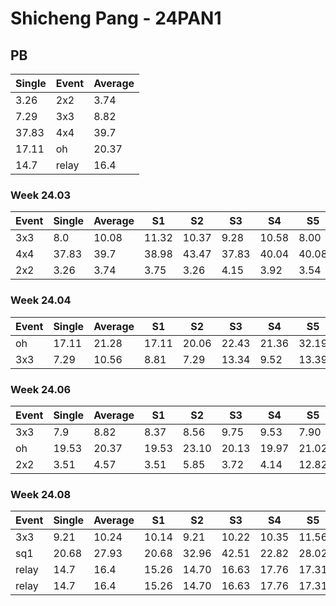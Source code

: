 # Shicheng Pang - 24PAN1

## PB
|Single|Event|Average|
|----|----|----|
|3.26|2x2|3.74|
|7.29|3x3|8.82|
|37.83|4x4|39.7|
|17.11|oh|20.37|
|14.7|relay|16.4|
### Week 24.03
|Event|Single|Average|S1|S2|S3|S4|S5|
|-----|-------|------|--|--|--|--|--|
|3x3|8.0|10.08|11.32|10.37|9.28|10.58|8.00|
|4x4|37.83|39.7|38.98|43.47|37.83|40.04|40.08|
|2x2|3.26|3.74|3.75|3.26|4.15|3.92|3.54|
### Week 24.04
|Event|Single|Average|S1|S2|S3|S4|S5|
|-----|-------|------|--|--|--|--|--|
|oh|17.11|21.28|17.11|20.06|22.43|21.36|32.19|
|3x3|7.29|10.56|8.81|7.29|13.34|9.52|13.39|
### Week 24.06
|Event|Single|Average|S1|S2|S3|S4|S5|
|-----|-------|------|--|--|--|--|--|
|3x3|7.9|8.82|8.37|8.56|9.75|9.53|7.90|
|oh|19.53|20.37|19.53|23.10|20.13|19.97|21.02|
|2x2|3.51|4.57|3.51|5.85|3.72|4.14|12.82|
### Week 24.08
|Event|Single|Average|S1|S2|S3|S4|S5|
|-----|-------|------|--|--|--|--|--|
|3x3|9.21|10.24|10.14|9.21|10.22|10.35|11.56|
|sq1|20.68|27.93|20.68|32.96|42.51|22.82|28.02|
|relay|14.7|16.4|15.26|14.70|16.63|17.76|17.31|
|relay|14.7|16.4|15.26|14.70|16.63|17.76|17.31|
